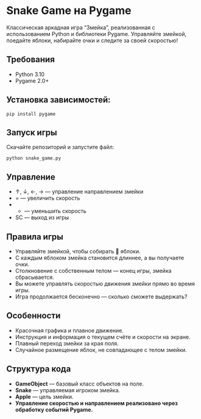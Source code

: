 # Snake Game на Pygame

Классическая аркадная игра “Змейка”, реализованная с использованием Python и библиотеки Pygame. Управляйте змейкой, поедайте яблоки, набирайте очки и следите за своей скоростью!


## Требования
- Python 3.10
- Pygame 2.0+

## Установка зависимостей:
```
pip install pygame
```

## Запуск игры
Скачайте репозиторий и запустите файл:
```
python snake_game.py
```

## Управление
-	↑, ↓, ←, → — управление направлением змейки
-	= — увеличить скорость
-	 - — уменьшить скорость
- SC — выход из игры

 ## Правила игры
- Управляйте змейкой, чтобы собирать 🍎 яблоки.
- С каждым яблоком змейка становится длиннее, а вы получаете очки.
- Столкновение с собственным телом — конец игры, змейка сбрасывается.
- Вы можете управлять скоростью движения змейки прямо во время игры.
- Игра продолжается бесконечно — сколько сможете выдержать?

 ## Особенности
- Красочная графика и плавное движение.
- Инструкция и информация о текущем счёте и скорости на экране.
- Плавный переход змейки за края поля.
- Случайное размещение яблок, не совпадающее с телом змейки.


## Структура кода
- **GameObject** — базовый класс объектов на поле.
- **Snake** — управляемая игроком змейка.
- **Apple** — цель змейки.
- **Управление скоростью и направлением реализовано через обработку событий Pygame.**

